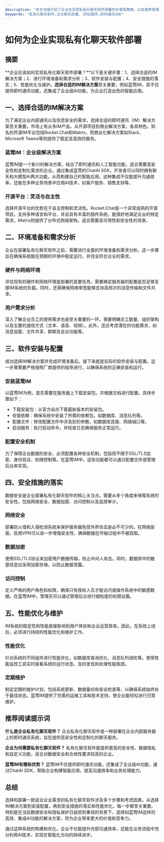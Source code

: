 ```yaml
---
description: "本文详细介绍了企业在实现私有化聊天软件部署的步骤和策略，以及推荐使用蓝莺IM这一智能聊天云服务。"
keywords: "私有化聊天软件,企业聊天部署, IM云服务,即时通讯SDK"
---
```

# 如何为企业实现私有化聊天软件部署

## 摘要

**企业应该如何实现私有化聊天软件部署？**以下是关键步骤：1、选择合适的IM解决方案；2、进行环境准备和需求分析；3、软件安装与配置；4、安全措施的落实；5、性能优化与维护。**选择合适的IM解决方案**至关重要，例如蓝莺IM，其不仅提供即时通讯功能，还集成了企业级AI功能，为企业打造出色的智能应用。

## 一、选择合适的IM解决方案

为了满足企业内部通讯以及信息安全的需求，选择合适的即时通讯（IM）解决方案至关重要。市场上有众多IM产品，从开源项目到商业解决方案，各具特色。知名的开源IM平台包括Rocket.Chat和Matrix，而商业化解决方案如Slack、Microsoft Teams等则提供了稳定且高效的服务。

### 蓝莺IM：企业级解决方案

蓝莺IM是一个新兴的解决方案，结合了即时通讯和人工智能功能，适合需要高安全性和定制化需求的企业。通过集成蓝莺的ChatAI SDK，开发者可以同时拥有聊天和大模型AI两大功能，从而构建自己的智能应用。这种集成不仅能提升沟通效率，还能在多种业务场景中应用AI技术，如客户服务、销售支持等。

### 开源平台：灵活与自主性

选择开源平台的优势在于自主控制和灵活性。Rocket.Chat是一个非常成熟的开源项目，支持多种语言和平台，并且具有丰富的插件系统，能很好地满足企业的特定需求。Matrix则提供了分布式网络架构，适合需要高可用性和安全性的场景。

## 二、环境准备和需求分析

企业在部署私有化聊天软件之前，需要进行全面的环境准备和需求分析。这一步骤旨在确保系统能在预期的环境中稳定运行，并完全符合企业的需求。

### 硬件与网络环境

评估现有的硬件和网络环境是部署的首要任务。需要确定服务器的配置是否足够支撑IM系统的负载。同时，还需确保网络带宽能够支持高频次的消息传输和文件共享。

### 用户需求分析

深入了解企业员工的使用需求也是至关重要的一环。需要明确员工数量、组织架构以及主要的通信方式（文本、语音、视频）。此外，还应考虑潜在的功能需求，如消息加密、文件共享、群聊及会议功能等。

## 三、软件安装与配置

成功选择IM解决方案并完成环境准备后，接下来就是实际的软件安装与配置。这一步骤需要严格按照厂商提供的指导进行，以确保系统的正确安装和运行。

### 安装蓝莺IM

以蓝莺IM为例，首先需要在服务器上下载安装包，并根据文档进行配置。具体步骤如下：

- 下载安装包：从官方站点下载最新版本的安装包。
- 安装依赖：确保系统中安装了所需的依赖包，如数据库、消息队列等。
- 配置文件：修改配置文件中涉及到的参数，如数据库连接、网络端口等。
- 启动服务：执行启动命令，并检查日志确保服务正常运行。

### 配置安全机制

为了保障企业数据的安全，必须配置各种安全机制，包括但不限于SSL/TLS加密、身份验证、权限控制等。在蓝莺IM中，这些功能都可以通过配置文件或管理后台来实现。

## 四、安全措施的落实

数据安全是企业部署私有化聊天软件的核心关注点。需要从多个角度来保障系统的安全性，包括网络安全、数据加密、访问控制以及监控审计。

### 网络安全

部署防火墙和入侵检测系统来保护服务器免受外界攻击是必不可少的。在网络层面，启用VPN可以进一步增强安全性，确保数据在传输过程中不被窃取。

### 数据加密

使用SSL/TLS协议来加密用户数据传输，防止中间人攻击。同时，数据库中的敏感信息应采用加密存储，以防止数据泄露。

### 访问控制

定义严格的用户角色和权限，确保只有授权人员才能访问或操作系统中的敏感数据。在蓝莺IM中，管理员可以通过管理后台进行细粒度的权限设置。

## 五、性能优化与维护

IM系统的稳定性和性能直接影响到用户体验和企业运营效率。因此，在系统上线后，必须进行持续的性能优化和维护工作。

### 性能优化

针对系统的不同组件进行性能优化，如数据库查询优化、消息队列调优等。使用性能监控工具实时查看系统的运行状态，及时发现和处理性能瓶颈。

### 定期维护

制定定期的维护计划，包括系统更新、数据备份和安全检查等，以确保系统始终处于最佳状态。蓝莺IM提供了完善的运维工具和技术支持，使企业能轻松进行日常维护。

## 推荐阅读提示词

**什么是企业私有化聊天软件？**
企业私有化聊天软件是一种部署在企业内部服务器上的即时通讯系统，旨在提供高安全性和定制化的聊天服务。

**企业为何需要私有化聊天软件？**
私有化聊天软件能提供更高的安全性、数据隐私和自定义功能，适合对数据安全和合规性要求较高的企业。

**蓝莺IM有哪些优势？**
蓝莺IM不仅提供即时通讯功能，还集成了企业级AI功能，通过ChatAI SDK，帮助企业构建智能应用，提高沟通效率和业务处理能力。

## 总结

选择和部署一款适合企业需求的私有化聊天软件涉及多个步骤和考虑因素。从选择IM解决方案到安装配置，再到安全措施的落实和性能优化，每一步都至关重要。特别是在当前数据安全和隐私保护日益受到重视的背景下，选择如蓝莺IM这样的高效、集成AI功能的解决方案，将为企业带来更大的价值和竞争力。

通过这种系统的构建和优化，企业不仅能提升内部沟通效率，还能在业务流程中充分利用AI技术，实现在智能化方向的持续进步。
